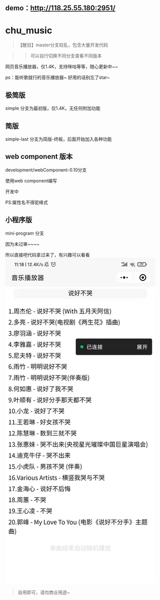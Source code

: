 demo：http://118.25.55.180:2951/
-------

# chu_music
>【醒目】master分支较乱，包含大量开发代码

>>可以自行切换不同分支查看不同版本

网页音乐播放器，仅1.4K，支持咪咕等等，随心更新中~~

ps：能听歌就行的音乐播放器~
好用的话别忘了star~

## 极简版
simple 分支为最初版，仅1.4K，无任何附加功能
## 简版
simple-last 分支为简版-终板，后面开始加入各种功能
## web component 版本
development/webComponent-0.10分支 

使用web component编写

开发中

PS:属性名不得驼峰式

## 小程序版
mini-program 分支 

因为未过审~~~~

所以直接吧代码拿过来了，有兴趣可以看看
![Image text](./img.jpg)

>自用即可，请勿商业用途~
